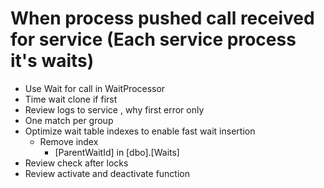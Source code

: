 ﻿# When process pushed call received for service (Each service process it's waits)
* Use Wait for call in WaitProcessor
* Time wait clone if first
* Review logs to service , why first error only
* One match per group
* Optimize wait table indexes to enable fast wait insertion
	* Remove index 
		* [ParentWaitId] in [dbo].[Waits]
* Review check after locks
* Review activate and deactivate function